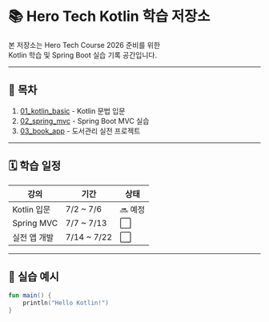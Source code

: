 # 📚 Hero Tech Kotlin 학습 저장소

본 저장소는 Hero Tech Course 2026 준비를 위한  
Kotlin 학습 및 Spring Boot 실습 기록 공간입니다.

---

## 🔗 목차

1. [01_kotlin_basic](./01_kotlin_basic) - Kotlin 문법 입문
2. [02_spring_mvc](./02_spring_mvc) - Spring Boot MVC 실습
3. [03_book_app](./03_book_app) - 도서관리 실전 프로젝트

---

## 🗓 학습 일정

| 강의 | 기간 | 상태 |
|------|------|------|
| Kotlin 입문 | 7/2 ~ 7/6 | 🔜 예정 |
| Spring MVC | 7/7 ~ 7/13 | ⬜ |
| 실전 앱 개발 | 7/14 ~ 7/22 | ⬜ |

---

## 🧪 실습 예시

```kotlin
fun main() {
    println("Hello Kotlin!")
}
